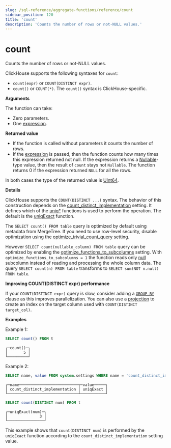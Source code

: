 ```yaml
---
slug: /sql-reference/aggregate-functions/reference/count
sidebar_position: 120
title: 'count'
description: 'Counts the number of rows or not-NULL values.'
---
```


# count

Counts the number of rows or not-NULL values.

ClickHouse supports the following syntaxes for `count`:

- `count(expr)` or `COUNT(DISTINCT expr)`.
- `count()` or `COUNT(*)`. The `count()` syntax is ClickHouse-specific.

**Arguments**

The function can take:

- Zero parameters.
- One [expression](/sql-reference/syntax#expressions).

**Returned value**

- If the function is called without parameters it counts the number of rows.
- If the [expression](/sql-reference/syntax#expressions) is passed, then the function counts how many times this expression returned not null. If the expression returns a [Nullable](../../../sql-reference/data-types/nullable.md)-type value, then the result of `count` stays not `Nullable`. The function returns 0 if the expression returned `NULL` for all the rows.

In both cases the type of the returned value is [UInt64](../../../sql-reference/data-types/int-uint.md).

**Details**

ClickHouse supports the `COUNT(DISTINCT ...)` syntax. The behavior of this construction depends on the [count_distinct_implementation](../../../operations/settings/settings.md#count_distinct_implementation) setting. It defines which of the [uniq\*](/sql-reference/aggregate-functions/reference/uniq) functions is used to perform the operation. The default is the [uniqExact](/sql-reference/aggregate-functions/reference/uniqexact) function.

The `SELECT count() FROM table` query is optimized by default using metadata from MergeTree. If you need to use row-level security, disable optimization using the [optimize_trivial_count_query](/operations/settings/settings#optimize_trivial_count_query) setting.

However `SELECT count(nullable_column) FROM table` query can be optimized by enabling the [optimize_functions_to_subcolumns](/operations/settings/settings#optimize_functions_to_subcolumns) setting. With `optimize_functions_to_subcolumns = 1` the function reads only [null](../../../sql-reference/data-types/nullable.md#finding-null) subcolumn instead of reading and processing the whole column data. The query `SELECT count(n) FROM table` transforms to `SELECT sum(NOT n.null) FROM table`.

**Improving COUNT(DISTINCT expr) performance**

If your `COUNT(DISTINCT expr)` query is slow, consider adding a [`GROUP BY`](/sql-reference/statements/select/group-by) clause as this improves parallelization. You can also use a [projection](../../../sql-reference/statements/alter/projection.md) to create an index on the target column used with `COUNT(DISTINCT target_col)`.

**Examples**

Example 1:

``` sql
SELECT count() FROM t
```

``` text
┌─count()─┐
│       5 │
└─────────┘
```

Example 2:

``` sql
SELECT name, value FROM system.settings WHERE name = 'count_distinct_implementation'
```

``` text
┌─name──────────────────────────┬─value─────┐
│ count_distinct_implementation │ uniqExact │
└───────────────────────────────┴───────────┘
```

``` sql
SELECT count(DISTINCT num) FROM t
```

``` text
┌─uniqExact(num)─┐
│              3 │
└────────────────┘
```

This example shows that `count(DISTINCT num)` is performed by the `uniqExact` function according to the `count_distinct_implementation` setting value.
